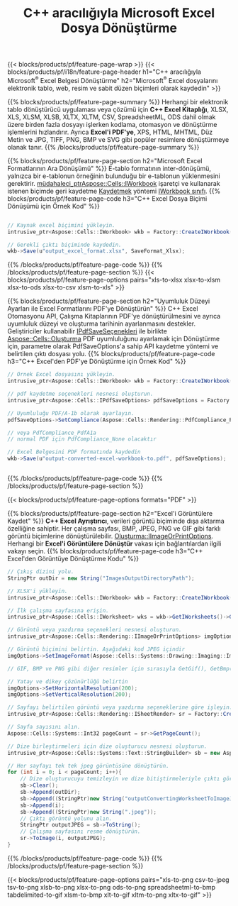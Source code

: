 ﻿---
title: C++ aracılığıyla Microsoft Excel Dosya Dönüştürme 
url: /tr/cpp/conversion/
description: Yalnızca birkaç satır C++ koduyla Excel XLS, XLSX, ODS, CSV'yi PDF, XPS, HTML, JPEG ve diğer biçimlere dönüştürün.
---
{{< blocks/products/pf/feature-page-wrap >}}
{{< blocks/products/pf/i18n/feature-page-header h1="C++ aracılığıyla Microsoft<sup>&reg;</sup> Excel Belgesi Dönüştürme" h2="Microsoft<sup>&reg;</sup> Excel dosyalarını elektronik tablo, web, resim ve sabit düzen biçimleri olarak kaydedin" >}}

{{% blocks/products/pf/feature-page-summary %}}
Herhangi bir elektronik tablo dönüştürücü uygulaması veya çözümü için **C++ Excel Kitaplığı**, XLSX, XLS, XLSM, XLSB, XLTX, XLTM, CSV, SpreadsheetML, ODS dahil olmak üzere birden fazla dosyayı işlerken kodlama, otomasyon ve dönüştürme işlemlerini hızlandırır. Ayrıca **Excel'i PDF'ye**, XPS, HTML, MHTML, Düz Metin ve JPG, TIFF, PNG, BMP ve SVG gibi popüler resimlere dönüştürmeye olanak tanır.
{{% /blocks/products/pf/feature-page-summary %}}

{{% blocks/products/pf/feature-page-section h2="Microsoft Excel Formatlarının Ara Dönüşümü" %}}
E-tablo formatının inter-dönüşümü, yalnızca bir e-tablonun örneğinin bulunduğu bir e-tablonun yüklenmesini gerektirir. [ müdahaleci_ptr<Aspose::Cells::IWorkbook>](https://apireference.aspose.com/cells/cpp/class/aspose.cells.i_workbook) işaretçi ve kullanarak istenen biçimde geri kaydetme [Kaydetmek](https://apireference.aspose.com/cells/cpp/class/aspose.cells.i_workbook#a9460f52a2dec8f4bf623a4905167d997) yöntemi [IWorkbook sınıfı](https://apireference.aspose.com/cells/cpp/class/aspose.cells.i_workbook).
{{% blocks/products/pf/feature-page-code h3="C++ Excel Dosya Biçimi Dönüşümü için Örnek Kod" %}}

```cs

// Kaynak excel biçimini yükleyin.
intrusive_ptr<Aspose::Cells::IWorkbook> wkb = Factory::CreateIWorkbook(u"src_excel_file.xls");

// Gerekli çıktı biçiminde kaydedin.
wkb->Save(u"output_excel_format.xlsx", SaveFormat_Xlsx);


```
{{% /blocks/products/pf/feature-page-code %}}
{{% /blocks/products/pf/feature-page-section %}}
{{< blocks/products/pf/feature-page-options pairs="xls-to-xlsx xlsx-to-xlsm xlsx-to-ods xlsx-to-csv xlsm-to-xls" >}}


{{% blocks/products/pf/feature-page-section h2="Uyumluluk Düzeyi Ayarları ile Excel Formatlarını PDF\'ye Dönüştürün" %}}
C++ Excel Otomasyonu API, Çalışma Kitaplarının PDF'ye dönüştürülmesini ve ayrıca uyumluluk düzeyi ve oluşturma tarihinin ayarlanmasını destekler. Geliştiriciler kullanabilir [IPdfSaveSeçenekleri](https://apireference.aspose.com/cells/cpp/class/aspose.cells.i_pdf_save_options) ile birlikte [Aspose::Cells::Oluşturma](https://apireference.aspose.com/cells/cpp/namespace/aspose.cells.rendering) PDF uyumluluğunu ayarlamak için Dönüştürme için, parametre olarak PdfSaveOptions'a sahip API kaydetme yöntemi ve belirtilen çıktı dosyası yolu. 
{{% blocks/products/pf/feature-page-code h3="C++ Excel\'den PDF\'ye Dönüştürme için Örnek Kod" %}}

```cs
// Örnek Excel dosyasını yükleyin.
intrusive_ptr<Aspose::Cells::IWorkbook> wkb = Factory::CreateIWorkbook(u"sample-convert-excel-to.pdf");

// pdf kaydetme seçenekleri nesnesi oluşturun.
intrusive_ptr<Aspose::Cells::IPdfSaveOptions> pdfSaveOptions = Factory::CreateIPdfSaveOptions();

// Uyumluluğu PDF/A-1b olarak ayarlayın.
pdfSaveOptions->SetCompliance(Aspose::Cells::Rendering::PdfCompliance_PdfA1b);

// veya PdfCompliance_PdfA1a 
// normal PDF için PdfCompliance_None olacaktır

// Excel Belgesini PDF formatında kaydedin
wkb->Save(u"output-converted-excel-workbook-to.pdf", pdfSaveOptions);



```
{{% /blocks/products/pf/feature-page-code %}}
{{% /blocks/products/pf/feature-page-section %}}

{{< blocks/products/pf/feature-page-options formats="PDF" >}}

{{% blocks/products/pf/feature-page-section h2="Excel\'i Görüntülere Kaydet" %}}
**C++ Excel Ayrıştırıcı**, verileri görüntü biçiminde dışa aktarma özelliğine sahiptir. Her çalışma sayfası, BMP, JPEG, PNG ve GIF gibi farklı görüntü biçimlerine dönüştürülebilir. [Oluşturma::IImageOrPrintOptions](https://apireference.aspose.com/cells/cpp/class/aspose.cells.rendering.i_image_or_print_options). Herhangi bir **Excel'i Görüntülere Dönüştür** vakası için bağlantılardan ilgili vakayı seçin.
{{% blocks/products/pf/feature-page-code h3="C++ Excel\'den Görüntüye Dönüştürme Kodu" %}}

```cs
// Çıkış dizini yolu.
StringPtr outDir = new String("ImagesOutputDirectoryPath");

// XLSX'i yükleyin.
intrusive_ptr<Aspose::Cells::IWorkbook> wkb = Factory::CreateIWorkbook(u"source-excel-file.xlsx");

// İlk çalışma sayfasına erişin.
intrusive_ptr<Aspose::Cells::IWorksheet> wks = wkb->GetIWorksheets()->GetObjectByIndex(0);

// Görüntü veya yazdırma seçenekleri nesnesi oluşturun.
intrusive_ptr<Aspose::Cells::Rendering::IImageOrPrintOptions> imgOptions = Factory::CreateIImageOrPrintOptions();

// Görüntü biçimini belirtin. Aşağıdaki kod JPEG içindir
imgOptions->SetImageFormat(Aspose::Cells::Systems::Drawing::Imaging::ImageFormat::GetJpeg());

// GIF, BMP ve PNG gibi diğer resimler için sırasıyla GetGif(), GetBmp() ve GetPng() kullanılabilir 

// Yatay ve dikey çözünürlüğü belirtin
imgOptions->SetHorizontalResolution(200);
imgOptions->SetVerticalResolution(200);

// Sayfayı belirtilen görüntü veya yazdırma seçeneklerine göre işleyin.
intrusive_ptr<Aspose::Cells::Rendering::ISheetRender> sr = Factory::CreateISheetRender(wks, imgOptions);

// Sayfa sayısını alın.
Aspose::Cells::Systems::Int32 pageCount = sr->GetPageCount();

// Dize birleştirmeleri için dize oluşturucu nesnesi oluşturun.
intrusive_ptr<Aspose::Cells::Systems::Text::StringBuilder> sb = new Aspose::Cells::Systems::Text::StringBuilder();

// Her sayfayı tek tek jpeg görüntüsüne dönüştürün.
for (int i = 0; i < pageCount; i++){
	// Dize oluşturucuyu temizleyin ve dize bitiştirmeleriyle çıktı görüntüsü yolu oluşturun.
	sb->Clear();
	sb->Append(outDir);
	sb->Append((StringPtr)new String("outputConvertingWorksheetToImageJPEG_"));
	sb->Append(i);
	sb->Append((StringPtr)new String(".jpeg"));
	// Çıktı görüntü yolunu alın.
	StringPtr outputJPEG = sb->ToString();
	// Çalışma sayfasını resme dönüştürün.
	sr->ToImage(i, outputJPEG);
}

```
{{% /blocks/products/pf/feature-page-code %}}
{{% /blocks/products/pf/feature-page-section %}}

{{< blocks/products/pf/feature-page-options pairs="xls-to-png csv-to-jpeg tsv-to-png xlsb-to-png xlsx-to-png ods-to-png spreadsheetml-to-bmp tabdelimited-to-gif xlsm-to-bmp xlt-to-gif xltm-to-png xltx-to-gif" >}}